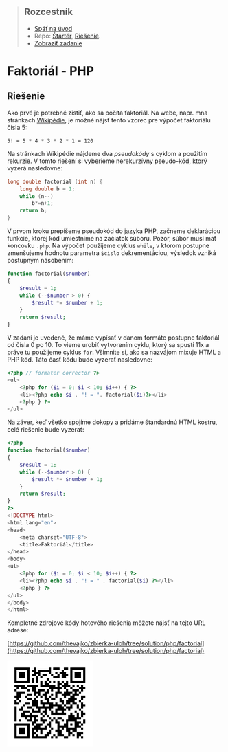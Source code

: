 <div class="hidden">

> ## Rozcestník
> - [Späť na úvod](../../README.md)
> - Repo: [Štartér](/../../tree/main/php/faktorial-php), [Riešenie](/../../tree/solution/php/faktorial-php).
> - [Zobraziť zadanie](zadanie.md)

# Faktoriál - PHP

</div>

## Riešenie

Ako prvé je potrebné zistiť, ako sa počíta faktoriál. Na webe, napr. mna stránkach [Wikipédie](https://sk.wikipedia.org/wiki/Faktori%C3%A1l), je možné nájsť tento vzorec pre výpočet faktoriálu čísla 5:

```
5! = 5 * 4 * 3 * 2 * 1 = 120
```

Na stránkach Wikipédie nájdeme dva *pseudokódy* s cyklom a použitím rekurzie. V tomto riešení si vyberieme nerekurzívny pseudo-kód, ktorý vyzerá nasledovne:

```c
long double factorial (int n) {
    long double b = 1;
    while (n--)
        b*=n+1;
    return b;
}
```

V prvom kroku prepíšeme pseudokód do jazyka PHP, začneme deklaráciou funkcie, ktorej kód umiestnime na začiatok súboru. Pozor, súbor musí mať koncovku `.php`. Na výpočet použijeme cyklus `while`, v ktorom postupne zmenšujeme hodnotu parametra `$cislo` dekrementáciou, výsledok vzniká postupným násobením:

```php
function factorial($number)
{
    $result = 1;
    while (--$number > 0) {
        $result *= $number + 1;
    }
    return $result;
}
```

V zadaní je uvedené, že máme vypísať v danom formáte postupne faktoriál od čísla 0 po 10. To vieme urobiť vytvorením cyklu, ktorý sa spustí 11x a práve tu použijeme cyklus `for`. Všimnite si, ako sa nazvájom mixuje HTML a PHP kód. Táto časť kódu bude vyzerať nasledovne:

```php
<?php // formater corrector ?>
<ul>
    <?php for ($i = 0; $i < 10; $i++) { ?>
    <li><?php echo $i . "! = ". factorial($i)?></li>
    <?php } ?>
</ul>
```

Na záver, keď všetko spojíme dokopy a pridáme štandardnú HTML kostru, celé riešenie bude vyzerať:

```php
<?php
function factorial($number)
{
    $result = 1;
    while (--$number > 0) {
        $result *= $number + 1;
    }
    return $result;
}
?>
<!DOCTYPE html>
<html lang="en">
<head>
    <meta charset="UTF-8">
    <title>Faktoriál</title>
</head>
<body>
<ul>
    <?php for ($i = 0; $i < 10; $i++) { ?>
    <li><?php echo $i . "! = " . factorial($i) ?></li>
    <?php } ?>
</ul>
</body>
</html>
```

<div class="solution">

Kompletné zdrojové kódy hotového riešenia môžete nájsť na tejto URL adrese:

[https://github.com/thevajko/zbierka-uloh/tree/solution/php/factorial](https://github.com/thevajko/zbierka-uloh/tree/solution/php/factorial)

![URL adresa hotového riešenia](images_factorial/qr-factorial.png)
</div>
